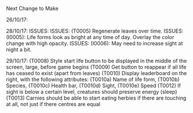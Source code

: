 Next Change to Make

26/10/17: 
    <!-- (T0001) When herbie dies, slowly decay instead of disapper. (Completed 27/10/17) -->

28/10/17:
    <!-- (T0002) Create generic die function. (Completed 29/10/17) -->
    <!-- (T0003) Create generic decay function. (Completed 29/10/17) -->
        ISSUES:
        <!-- (I0001): Above 2 functions fail with more than one of each species (causing crash) (29/10/17) -->
        <!-- (I0002): While lifeform decays, all of same species (under index of the decaying) freeze and resume movement once the decaying is removed. (29/10/17) -->
    <!-- (T0004) Generate different speeds amoungst creatures upon generation. (29/10/17) -->
        ISSUES:
            <!-- (I0003): When a creature aproaches it's prey, if the distance is not divisible by the creature's speed, it will never reach it. (29/10/17) -->
    (T0005) Regenerate leaves over time.
    <!-- (T0006) Background colour change according to time passed (to simulate day and night). (29/10/17) -->
        ISSUES:
            <!-- (I0004): Color change clunky. Change to fade. (30/10/17) -->
            (I0005): Life forms look as bright at any time of day. Overlay the color change with high opacity.
    <!-- (T0007) Adjust sight capability to time of day. (29/10/17) -->
        ISSUES:
            (I0006): May need to increase sight at night a bit.

29/10/17:
    (T0008) Style start life button to be displayed in the middle of the screen, large, before game begins
    (T0009) Get button to reappear if all life has ceased to exist (apart from leaves)
    (T0010) Display leaderboard on the right, with the following attributes:
        (T0010a) Name of life form,
        (T0010b) Species,
        (T0010c) Health bar,
        (T0010d) Sight,
        (T0010e) Speed
    <!-- (T0011) Fade seamlessly between decay images (instead of clunky changes) (30/10/17) -->
    (T0012) If sight is below a certain level, creatures should preserve energy (sleep)
    (T0013) Carnies should be able to start eating herbies if there are touching at all, not just if there centres are equal